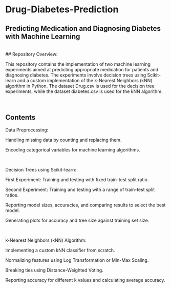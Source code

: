# Drug-Diabetes-Prediction

## Predicting Medication and Diagnosing Diabetes with Machine Learning
<br>
## Repository Overview:

This repository contains the implementation of two machine learning experiments aimed at predicting appropriate medication for patients and diagnosing diabetes. The experiments involve decision trees using Scikit-learn and a custom implementation of the k-Nearest Neighbors (kNN) algorithm in Python. The dataset Drug.csv is used for the decision tree experiments, while the dataset diabetes.csv is used for the kNN algorithm.

<br>

## Contents
Data Preprocessing:

Handling missing data by counting and replacing them.

Encoding categorical variables for machine learning algorithms.

<br>

Decision Trees using Scikit-learn:

First Experiment: Training and testing with fixed train-test split ratio.

Second Experiment: Training and testing with a range of train-test split ratios.

Reporting model sizes, accuracies, and comparing results to select the best model.

Generating plots for accuracy and tree size against training set size.

<br>

k-Nearest Neighbors (kNN) Algorithm:

Implementing a custom kNN classifier from scratch.

Normalizing features using Log Transformation or Min-Max Scaling.

Breaking ties using Distance-Weighted Voting.

Reporting accuracy for different k values and calculating average accuracy.
